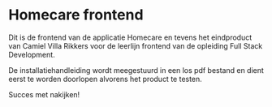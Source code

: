# Homecare frontend

Dit is de frontend van de applicatie Homecare en tevens het eindproduct van Camiel Villa Rikkers voor de leerlijn frontend van de opleiding Full Stack Development.

De installatiehandleiding wordt meegestuurd in een los pdf bestand en dient eerst te worden doorlopen alvorens het product te testen.

Succes met nakijken!
